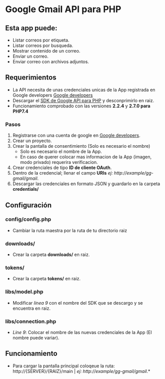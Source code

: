 # Google Gmail API para PHP

## Esta app puede: 
- Listar correos por etiqueta.
- Listar correos por busqueda.
- Mostrar contenido de un correo.
- Enviar un correo.
- Enviar correo con archivos adjuntos.

## Requerimientos
- La API necesita de unas credenciales unicas de la App registrada en Google developers [Google developers](https://console.developers.google.com/)
- Descargar el [SDK de Google API para PHP](https://github.com/googleapis/google-api-php-client/releases) y desconprimirlo en raiz.
- Funcionamiento comprobado con las versiones **2.2.4** y **2.7.0 para PHP7.4**
### Pasos
1. Registrarse con una cuenta de google en [Google developers](https://console.developers.google.com/).
2. Crear un proyecto.
3. Crear la pantalla de consentimiento (Solo es necesario el nombre)
    - Solo es necesario el nombre de la App.
    - En caso de querer colocar mas informacion de la App (imagen, modo privado) requerira verificacion.
4. Crear credenciales de tipo **ID de cliente OAuth**.
5. Dentro de la credencial;  llenar el campo **URIs** *ej: http://example/gg-gmail/gmail*.
6. Descargar las credenciales en formato JSON y guardarlo en la carpeta **credentials/**

## Configuración
### config/config.php
- Cambiar la ruta maestra por la ruta de tu directorio raiz
### downloads/
- Crear la carpeta **downloads/** en raiz.
### tokens/
- Crear la carpeta **tokens/** en raiz.
### libs/model.php
- Modificar *linea 9* con el nombre del SDK que se descargo y se encuentra en raiz.
### libs/connection.php
- *Line 9*: Colocar el nombre de las nuevas credenciales de la App (El nombre puede variar).

## Funcionamiento
- Para cargar la pantalla principal coloqeue la ruta: http://{SERVER}/{RAIZ}/main | *ej: http://example/gg-gmail/gmail*.*